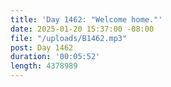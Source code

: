 ```yaml
---
title: 'Day 1462: "Welcome home."'
date: 2025-01-20 15:37:00 -08:00
file: "/uploads/B1462.mp3"
post: Day 1462
duration: '00:05:52'
length: 4378989
---
```


